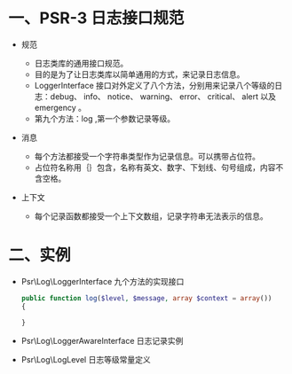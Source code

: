 # 一、PSR-3 日志接口规范

- 规范
    + 日志类库的通用接口规范。
    + 目的是为了让日志类库以简单通用的方式，来记录日志信息。
    + LoggerInterface 接口对外定义了八个方法，分别用来记录八个等级的日志：debug、 info、 notice、 warning、 error、 critical、 alert 以及 emergency 。
    + 第九个方法：log ,第一个参数记录等级。

- 消息
    + 每个方法都接受一个字符串类型作为记录信息。可以携带占位符。
    + 占位符名称用｛｝包含，名称有英文、数字、下划线、句号组成，内容不含空格。

- 上下文
    + 每个记录函数都接受一个上下文数组，记录字符串无法表示的信息。

# 二、实例

- Psr\Log\LoggerInterface 九个方法的实现接口

    ```php
    public function log($level, $message, array $context = array())
    {

    }
    ```

- Psr\Log\LoggerAwareInterface  日志记录实例

- Psr\Log\LogLevel 日志等级常量定义
